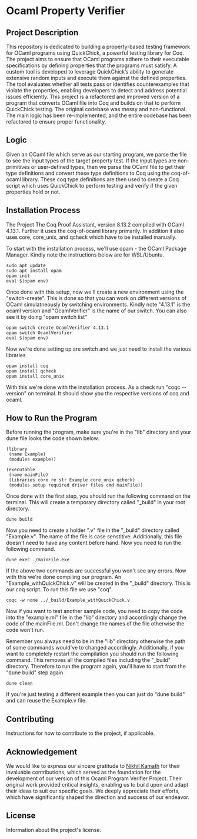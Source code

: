 # Ocaml Property Verifier 

## Project Description

This repository is dedicated to building a property-based testing framework for OCaml programs using QuickChick, a powerful testing library for Coq. The project aims to ensure that OCaml programs adhere to their executable specifications by defining properties that the programs must satisfy. A custom tool is developed to leverage QuickChick’s ability to generate extensive random inputs and execute them against the defined properties. The tool evaluates whether all tests pass or identifies counterexamples that violate the properties, enabling developers to detect and address potential issues efficiently. This project is a refactored and improved version of a program that converts OCaml file into Coq and builds on that to perform QuickChick testing. The original codebase was messy and non-functional. The main logic has been re-implemented, and the entire codebase has been refactored to ensure proper functionality.

## Logic

Given an OCaml file which serve as our starting program, we parse the file to see the input types of the target property test. If the input types are non-primitives or user-defined types, then we parse the OCaml file to get their type definitions and convert these type definitions to Coq using the coq-of-ocaml library. These coq type definitions are then used to create a Coq script which uses QuickChick to perform testing and verify if the given properties hold or not.

## Installation Process

The Project The Coq Proof Assistant, version 8.13.2 compiled with OCaml 4.13.1. Further it uses the coq-of-ocaml library primarily. In addition it also uses core, core_unix, and qcheck which have to be installed manually.

To start with the installation process, we'll use opam - the OCaml Package Manager. Kindly note the instructions below are for WSL/Ubuntu.
```
sudo apt update
sudo apt install opam
opam init
eval $(opam env)
```
Once done with this setup, now we'll create a new environment using the "switch-create". This is done so that you can work on different versions of OCaml simulatneously by switching environments. Kindly note "4.13.1" is the ocaml version and "OcamlVerifier" is the name of our switch. You can also see it by doing "opam switch list"
```
opam switch create OcamlVerifier 4.13.1
opam switch OcamlVerifier
eval $(opam env)
```
Now we're done setting up are switch and we just need to install the various libraries
```
opam install coq
opam install qcheck
opam install core_unix
```
With this we're done with the installation process. As a check run "coqc --version" on terminal. It should show you the respective versions of coq and ocaml.


## How to Run the Program

Before running the program, make sure you're in the "lib" directory and your dune file looks the code shown below.
```
(library
 (name Example)
 (modules example))

(executable
 (name mainFile)
 (libraries core re str Example core_unix qcheck)
 (modules setup required driver files cmd mainFile)) 
```
Once done with the first step, you should run the following command on the terminal. This will create a temporary directory called "_build" in your root directory.
```
dune build
```
Now you need to create a holder ".v" file in the "_build" directory called "Example.v". The name of the file is case senstitive. Additionally, this file doesn't need to have any content before hand. Now you need to run the following command. 
```
dune exec ./mainFile.exe
```
If the above two commands are successful you won't see any errors. Now with this we're done compiling our program. An "Example_withQuickChick.v" will be created in the "_build" directory. This is our coq script. To run this file we use "coq".
```
coqc -w none ../_build/Example_withQuickChick.v
```
Now if you want to test another sample code, you need to copy the code into the "example.ml" file in the "lib" directory and accordingly change the code of the mainFile.ml. Don't change the names of the file otherwise the code won't run. 

Remember you always need to be in the "lib" directory otherwise the path of some commands would've to changed accordingly. Additionally, if you want to completely restart the compilation you should run the following command. This removes all the compiled files including the "_build" directory. Therefore to run the program again, you'll have to start from the "dune build" step again
```
dune clean
```
If you're just testing a different example then you can just do "dune build" and can reuse the Example.v file.    


## Contributing

Instructions for how to contribute to the project, if applicable.

## Acknowledgement

We would like to express our sincere gratitude to [Nikhil Kamath](https://github.com/nikhil-kamath/quickchick_ocaml) for their invaluable contributions, which served as the foundation for the development of our version of this Ocaml Program Verifier Project. Their original work provided critical insights, enabling us to build upon and adapt their ideas to suit our specific goals. We deeply appreciate their efforts, which have significantly shaped the direction and success of our endeavor.


## License

Information about the project's license.
